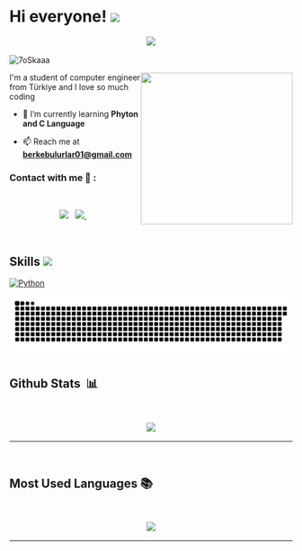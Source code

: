 <h1> Hi everyone! <img src = "https://raw.githubusercontent.com/MartinHeinz/MartinHeinz/master/wave.gif" width = 40px> </h1>
<p align='center'>
<img src="https://readme-typing-svg.herokuapp.com/?color=%20c579&size=25&center=true&vCenter=true&width=433&height=75&lines=I%27m+Berke;Computer+Engineer+From+T%C3%BCrkiye;%40pcmuhendisii">
</p>
	<img src="https://komarev.com/ghpvc/?username=pcmuhendisii&label=Profile%20views&color=0047AB&style=plastic?" alt="7oSkaaa" height=25px, width=160px/> 

<img align="right" src="https://media3.giphy.com/media/v1.Y2lkPTc5MGI3NjExaXlmZGZhOXI3YmRydmtsdGEzOXRkOHdiamJsNmRhM284MG1qYW4wMyZlcD12MV9pbnRlcm5hbF9naWZfYnlfaWQmY3Q9Zw/MF1kR4YmC2Z20/giphy.gif" width="270" height="270" frameBorder="0" class="giphy-embed" allowFullScreen></img>

I'm a student of computer engineer from Türkiye and I love so much coding

- 🌱 I’m currently learning **Phyton and C Language**

- 📫 Reach me at **berkebulurlar01@gmail.com**


### Contact with me 🔗 :
<br>
<p align='center'>
<a href="https://www.linkedin.com/in/berkebulurlar" target="_blank">
<img src="https://img.shields.io/badge/linkedin-%230077B5.svg?style=for-the-badge&logo=linkedin&logoColor=white"></a>&nbsp;&nbsp;
<a href="mailto:berkebulurlar01@gmail.com" target="_blank">
<img src="https://img.shields.io/badge/Gmail-D14836?style=for-the-badge&logo=gmail&logoColor=white">
</a>&nbsp;&nbsp;
</p>
<br>

## Skills <img src="https://media2.giphy.com/media/QssGEmpkyEOhBCb7e1/giphy.gif?cid=ecf05e47a0n3gi1bfqntqmob8g9aid1oyj2wr3ds3mg700bl&rid=giphy.gif" width=32px>

<!-- Programming Languages -->
<a href="https://www.python.org/" target="_blank">
  <img alt="Python" src="https://img.shields.io/badge/Python-3776AB?style=for-the-badge&logo=python&logoColor=white">
</a>
<!-- Tools and Platforms -->

![snake gif](https://github.com/TekyaygilFethi/TekyaygilFethi/blob/output/github-contribution-grid-snake.svg)

## Github Stats &nbsp;📊
<br>
<p align='center'>
<img src="https://github-readme-stats.vercel.app/api?username=pcmuhendisii&show_icons=true&theme=github_dark">
</p>
<hr>
<br>

## Most Used Languages 📚
<br>
<p align='center'>
<img src="https://github-readme-stats.anuraghazra1.vercel.app/api/top-langs/?username=pcmuhendisii&theme=dark&hide_border=true&no-bg=true&no-frame=true&langs_count=10">
</p>

<hr>
<br>
